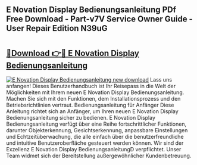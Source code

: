 ## E Novation Display Bedienungsanleitung PDf Free Download - Part-v7V Service Owner Guide - User Repair Edition N39uG

# <h2><a href="http://df4rxi.blite.top/?on=E+Novation+Display+Bedienungsanleitung">🔗Download 👉🔴 E Novation Display Bedienungsanleitung</a></h2>

[![E Novation Display Bedienungsanleitung new download](https://i.imgur.com/lujVjoI.png)](http://df4rxi.blite.top/?on=E+Novation+Display+Bedienungsanleitung)
Lass uns anfangen! Dieses Benutzerhandbuch ist Ihr Reisepass in die Welt der Möglichkeiten mit Ihrem neuen E Novation Display Bedienungsanleitung. Machen Sie sich mit den Funktionen, dem Installationsprozess und den Betriebsrichtlinien vertraut. Bedienungsanleitung für Anfänger Diese Anleitung richtet sich an Anfänger, um Ihren neuen E Novation Display Bedienungsanleitung sicher zu bedienen. E Novation Display Bedienungsanleitung verfügt über eine Reihe fortschrittlicher Funktionen, darunter Objekterkennung, Gesichtserkennung, anpassbare Einstellungen und Echtzeitüberwachung, die alle einfach über die benutzerfreundliche und intuitive Benutzeroberfläche gesteuert werden können. Wir sind der Exzellenz E Novation Display BedienungsanleitungD verpflichtet. Unser Team widmet sich der Bereitstellung außergewöhnlicher Kundenbetreuung.

